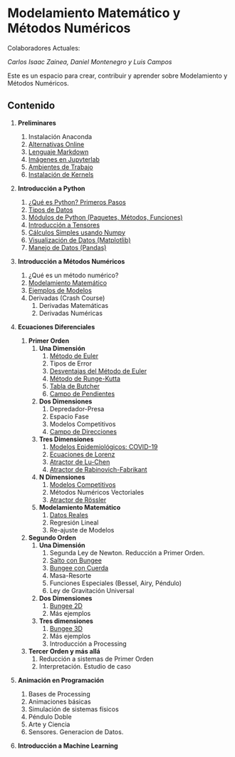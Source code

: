 # Modelamiento Matemático y Métodos Numéricos

Colaboradores Actuales:

*Carlos Isaac Zainea, Daniel Montenegro y Luis Campos*

Este es un espacio para crear, contribuir y aprender sobre Modelamiento y Métodos Numéricos.

## Contenido

1. **Preliminares**
    1. Instalación Anaconda
    2. [Alternativas Online](./Cuadernos/Alternativas_Online.ipynb)
    3. [Lenguaje Markdown](https://guides.github.com/features/mastering-markdown/)
    4. [Imágenes en Jupyterlab](./Cuadernos/Imagenes_Jupyter.ipynb)
    6. [Ambientes de Trabajo](./Cuadernos/Ambientes.ipynb)
    7. [Instalación de Kernels](./Cuadernos/Instalando_Kernels.ipynb)
    
2. **Introducción a Python**
    1. [¿Qué es Python? Primeros Pasos](./Cuadernos/Intro_Python.ipynb)
    2. [Tipos de Datos](./Cuadernos/Tipos_Datos.ipynb)
    3. [Módulos de Python (Paquetes, Métodos, Funciones)](./Cuadernos/Paquetes.ipynb)
    4. [Introducción a Tensores](./Cuadernos/Intro_Tensors.ipynb)
    5. [Cálculos Simples usando Numpy](./Cuadernos/Intro_Numpy.ipynb)
    6. [Visualización de Datos (Matplotlib)](./Cuadernos/Intro_Graphics.ipynb)
    7. [Manejo de Datos (Pandas)](https://github.com/ucmadcursoPythonyR/2020/blob/master/Cuadernos/Intro_Pandas.ipynb)
    
3. **Introducción a Métodos Numéricos**
    1. ¿Qué es un método numérico?
    2. [Modelamiento Matemático](./Cuadernos/Intro_Model.ipynb)
    3. [Ejemplos de Modelos](./Cuadernos/Ejemplos_Model.ipynb)
    4. Derivadas (Crash Course)
        1. Derivadas Matemáticas
        2. Derivadas Numéricas
        
4. **Ecuaciones Diferenciales**
    1. **Primer Orden**
        1. **Una Dimensión**
            1. [Método de Euler](./Cuadernos/MN_Euler.ipynb)
            2. Tipos de Error
            3. [Desventajas del Método de Euler](./Cuadernos/MN_EulerFalla.ipynb)
            4. [Método de Runge-Kutta](./Cuadernos/MN_RK.ipynb)
            5. [Tabla de Butcher](./Cuadernos/MN_Butcher.ipynb)
            6. [Campo de Pendientes](./Cuadernos/Slope_Field.ipynb)
        2. **Dos Dimensiones**
            1. Depredador-Presa
            2. Espacio Fase
            2. Modelos Competitivos
            3. [Campo de Direcciones](./Cuadernos/Dir_Field.ipynb)
        3. **Tres Dimensiones**
            1. [Modelos Epidemiológicos: COVID-19](./Cuadernos/COVID-19-Point.ipynb)
            2. [Ecuaciones de Lorenz](./Cuadernos/Lorenz-Point.ipynb)
            3. [Atractor de Lu-Chen](./Cuadernos/Multiscroll-Point.ipynb)
            4. [Atractor de Rabinovich-Fabrikant](./Cuadernos/Rabinovich-Fabrikant-Point.ipynb)
        4. **N Dimensiones**
            1. [Modelos Competitivos](./Cuadernos/Modelos-Competitivos.ipynb)
            2. Métodos Numéricos Vectoriales
            3. [Atractor de Rössler](./Cuadernos/Rösler.ipynb)
        5. **Modelamiento Matemático**
            1. [Datos Reales](./Cuadernos/Datos_Reales.ipynb)
            2. Regresión Lineal
            3. Re-ajuste de Modelos
    2. **Segundo Orden**
        1. **Una Dimensión**
            1. Segunda Ley de Newton. Reducción a Primer Orden.
            2. [Salto con Bungee](./Cuadernos/Bungee_1D.ipynb)
            3. [Bungee con Cuerda](./Cuadernos/Bungee_1D_Cord.ipynb)
            4. Masa-Resorte
            5. Funciones Especiales (Bessel, Airy, Péndulo)
            6. Ley de Gravitación Universal
        2. **Dos Dimensiones**
            1. [Bungee 2D](./Cuadernos/Bungee_2D_Cord.ipynb)
            2. Más ejemplos
        3. **Tres dimensiones**
            1. [Bungee 3D](./Cuadernos/Bungee_3D.ipynb)
            2. Más ejemplos
            3. Introducción a Processing
    3. **Tercer Orden y más allá**
        1. Reducción a sistemas de Primer Orden
        2. Interpretación. Estudio de caso
        
4. **Animación en Programación**
    1. Bases de Processing
    2. Animaciones básicas
    3. Simulación de sistemas físicos
    4. Péndulo Doble
    5. Arte y Ciencia
    6. Sensores. Generacion de Datos.
    
5. **Introducción a Machine Learning**
        
